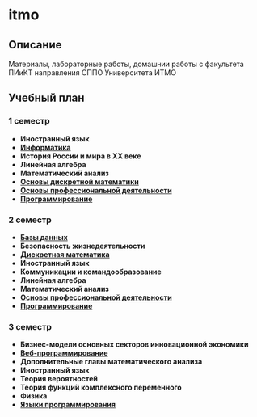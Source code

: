 # itmo
## **Описание**
Материалы, лабораторные работы, домашнии работы с факультета ПИиКТ направления СППО Университета ИТМО
## **Учебный план**
### **1 семестр**
- **Иностранный язык**
- [**Информатика**](https://github.com/kihort-si/itmo/tree/main/infa)
- **История России и мира в ХХ веке**
- **Линейная алгебра**
- **Математический анализ**
- [**Основы дискретной математики**](https://github.com/kihort-si/itmo/tree/main/discrete%20math)
- [**Основы профессиональной деятельности**](https://github.com/kihort-si/itmo/tree/main/opd)
- [**Программирование**](https://github.com/kihort-si/itmo/tree/main/proga)
### **2 семестр**
- [**Базы данных**](https://github.com/kihort-si/itmo/tree/main/databases)
- **Безопасность жизнедеятельности**
- [**Дискретная математика**](https://github.com/kihort-si/itmo/tree/main/discrete%20math)
- **Иностранный язык**
- **Коммуникации и командообразование**
- **Линейная алгебра**
- **Математический анализ**
- [**Основы профессиональной деятельности**](https://github.com/kihort-si/itmo/tree/main/opd)
- [**Программирование**](https://github.com/kihort-si/itmo/tree/main/proga)
### **3 семестр**
- **Бизнес-модели основных секторов инновационной экономики**
- [**Веб-программирование**](https://github.com/kihort-si/itmo/tree/main/web)
- **Дополнительные главы математического анализа**
- **Иностранный язык**
- **Теория вероятностей**
- **Теория функций комплексного переменного**
- **Физика**
- [**Языки программирования**](https://github.com/kihort-si/itmo/tree/main/programming%20languages)